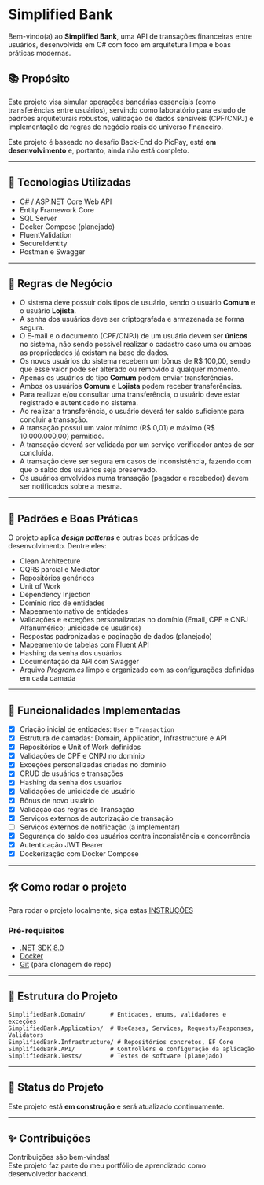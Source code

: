 # Simplified Bank
Bem-vindo(a) ao **Simplified Bank**, uma API de transações financeiras entre usuários, desenvolvida em C# com foco em arquitetura limpa e boas práticas modernas.

## 📚 Propósito
Este projeto visa simular operações bancárias essenciais (como transferências entre usuários), servindo como laboratório para estudo de padrões arquiteturais robustos, validação de dados sensíveis (CPF/CNPJ) e implementação de regras de negócio reais do universo financeiro.

Este projeto é baseado no desafio Back-End do PicPay, está **em desenvolvimento** e, portanto, ainda não está completo.

---

## 🚀 Tecnologias Utilizadas
- C# / ASP.NET Core Web API
- Entity Framework Core
- SQL Server
- Docker Compose (planejado)
- FluentValidation
- SecureIdentity
- Postman e Swagger

---

## 📄 Regras de Negócio
- O sistema deve possuir dois tipos de usuário, sendo o usuário **Comum** e o usuário **Lojista**.
- A senha dos usuários deve ser criptografada e armazenada se forma segura.
- O E-mail e o documento (CPF/CNPJ) de um usuário devem ser **únicos** no sistema, não sendo possível realizar o cadastro caso uma ou ambas as propriedades já existam na base de dados.
- Os novos usuários do sistema recebem um bônus de R$ 100,00, sendo que esse valor pode ser alterado ou removido a qualquer momento.
- Apenas os usuários do tipo **Comum** podem enviar transferências. 
- Ambos os usuários **Comum** e **Lojista** podem receber transferências.
- Para realizar e/ou consultar uma transferência, o usuário deve estar registrado e autenticado no sistema.
- Ao realizar a transferência, o usuário deverá ter saldo suficiente para concluir a transação.
- A transação possui um valor mínimo (R\$ 0,01) e máximo (R\$ 10.000.000,00) permitido.
- A transação deverá ser validada por um serviço verificador antes de ser concluída.
- A transação deve ser segura em casos de inconsistência, fazendo com que o saldo dos usuários seja preservado.
- Os usuários envolvidos numa transação (pagador e recebedor) devem ser notificados sobre a mesma.

---

## 🛞 Padrões e Boas Práticas
O projeto aplica **_design patterns_** e outras boas práticas de desenvolvimento. Dentre eles:
- Clean Architecture
- CQRS parcial e Mediator
- Repositórios genéricos
- Unit of Work
- Dependency Injection
- Domínio rico de entidades
- Mapeamento nativo de entidades
- Validações e exceções personalizadas no domínio (Email, CPF e CNPJ Alfanumérico; unicidade de usuários)
- Respostas padronizadas e paginação de dados (planejado)
- Mapeamento de tabelas com Fluent API
- Hashing da senha dos usuários
- Documentação da API com Swagger
- Arquivo _Program.cs_ limpo e organizado com as configurações definidas em cada camada

---

## 🎯 Funcionalidades Implementadas
- [x] Criação inicial de entidades: `User` e `Transaction`
- [x] Estrutura de camadas: Domain, Application, Infrastructure e API
- [x] Repositórios e Unit of Work definidos
- [x] Validações de CPF e CNPJ no domínio
- [x] Exceções personalizadas criadas no domínio
- [x] CRUD de usuários e transações
- [x] Hashing da senha dos usuários
- [x] Validações de unicidade de usuário
- [x] Bônus de novo usuário
- [x] Validação das regras de Transação
- [x] Serviços externos de autorização de transação
- [ ] Serviços externos de notificação (a implementar)
- [x] Segurança do saldo dos usuários contra inconsistência e concorrência
- [x] Autenticação JWT Bearer
- [x] Dockerização com Docker Compose

---

## 🛠️ Como rodar o projeto
Para rodar o projeto localmente, siga estas [INSTRUÇÕES](INSTRUCTIONS.md) 

### Pré-requisitos
- [.NET SDK 8.0](https://dotnet.microsoft.com/download/dotnet/8.0)
- [Docker](https://www.docker.com/products/docker-desktop/)
- [Git](https://git-scm.com/downloads) (para clonagem do repo)

---

## 📂 Estrutura do Projeto
```plaintext
SimplifiedBank.Domain/       # Entidades, enums, validadores e exceções
SimplifiedBank.Application/  # UseCases, Services, Requests/Responses, Validators
SimplifiedBank.Infrastructure/ # Repositórios concretos, EF Core
SimplifiedBank.API/          # Controllers e configuração da aplicação
SimplifiedBank.Tests/        # Testes de software (planejado)
```

---

## 📌 Status do Projeto
Este projeto está **em construção** e será atualizado continuamente.

---

## ✨ Contribuições
Contribuições são bem-vindas!  
Este projeto faz parte do meu portfólio de aprendizado como desenvolvedor backend.
